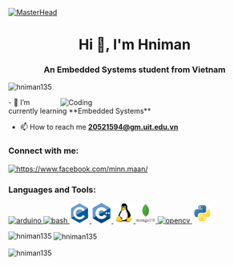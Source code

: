 [![MasterHead](https://i.pinimg.com/originals/5b/91/18/5b9118be9052ebbc742a960219e5ca9d.gif)](https://github.com/hniman135)
<h1 align="center">Hi 👋, I'm Hniman</h1>
<h3 align="center">An Embedded Systems student from Vietnam</h3>

<p align="left"> <img src="https://komarev.com/ghpvc/?username=hniman135&label=Profile%20views&color=0e75b6&style=flat" alt="hniman135" /> </p>
<img align="right" alt="Coding" width="400" src="https://media.giphy.com/media/v1.Y2lkPTc5MGI3NjExc21zMmRmNzg0NTc3Z214dzN2ajBodnl4NWE2bXM3czA4OXJ0aGEwcyZlcD12MV9pbnRlcm5hbF9naWZfYnlfaWQmY3Q9cw/mDGqpNBhFIZZnkdKb1/giphy.gif">
- 🌱 I’m currently learning **Embedded Systems**

- 📫 How to reach me **20521594@gm.uit.edu.vn**

<h3 align="left">Connect with me:</h3>
<p align="left">
<a href="https://fb.com/https://www.facebook.com/minn.maan/" target="blank"><img align="center" src="https://raw.githubusercontent.com/rahuldkjain/github-profile-readme-generator/master/src/images/icons/Social/facebook.svg" alt="https://www.facebook.com/minn.maan/" height="30" width="40" /></a>
</p>

<h3 align="left">Languages and Tools:</h3>
<p align="left"> <a href="https://www.arduino.cc/" target="_blank" rel="noreferrer"> <img src="https://cdn.worldvectorlogo.com/logos/arduino-1.svg" alt="arduino" width="40" height="40"/> </a> <a href="https://www.gnu.org/software/bash/" target="_blank" rel="noreferrer"> <img src="https://www.vectorlogo.zone/logos/gnu_bash/gnu_bash-icon.svg" alt="bash" width="40" height="40"/> </a> <a href="https://www.cprogramming.com/" target="_blank" rel="noreferrer"> <img src="https://raw.githubusercontent.com/devicons/devicon/master/icons/c/c-original.svg" alt="c" width="40" height="40"/> </a> <a href="https://www.w3schools.com/cpp/" target="_blank" rel="noreferrer"> <img src="https://raw.githubusercontent.com/devicons/devicon/master/icons/cplusplus/cplusplus-original.svg" alt="cplusplus" width="40" height="40"/> </a> <a href="https://www.linux.org/" target="_blank" rel="noreferrer"> <img src="https://raw.githubusercontent.com/devicons/devicon/master/icons/linux/linux-original.svg" alt="linux" width="40" height="40"/> </a> <a href="https://www.mongodb.com/" target="_blank" rel="noreferrer"> <img src="https://raw.githubusercontent.com/devicons/devicon/master/icons/mongodb/mongodb-original-wordmark.svg" alt="mongodb" width="40" height="40"/> </a> <a href="https://opencv.org/" target="_blank" rel="noreferrer"> <img src="https://www.vectorlogo.zone/logos/opencv/opencv-icon.svg" alt="opencv" width="40" height="40"/> </a> <a href="https://www.python.org" target="_blank" rel="noreferrer"> <img src="https://raw.githubusercontent.com/devicons/devicon/master/icons/python/python-original.svg" alt="python" width="40" height="40"/> </a> </p>

<p><img align="left" src="https://github-readme-stats.vercel.app/api/top-langs?username=hniman135&show_icons=true&locale=en&layout=compact" alt="hniman135" /></p>

<p>&nbsp;<img align="center" src="https://github-readme-stats.vercel.app/api?username=hniman135&show_icons=true&locale=en" alt="hniman135" /></p>

<p><img align="center" src="https://github-readme-streak-stats.herokuapp.com/?user=hniman135&" alt="hniman135" /></p>
